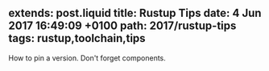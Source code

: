 extends: post.liquid
title: Rustup Tips
date: 4 Jun 2017 16:49:09 +0100
path: 2017/rustup-tips
tags: rustup,toolchain,tips
---
How to pin a version.
Don't forget components.
